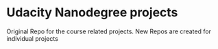 # Udacity Nanodegree projects
Original Repo for the course related projects. New Repos are created for individual projects
